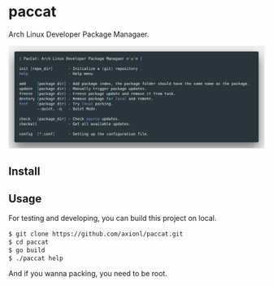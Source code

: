 # paccat

Arch Linux Developer Package Managaer.

![code](code.png)

## Install

## Usage

For testing and developing, you can build this project on local.

```
$ git clone https://github.com/axionl/paccat.git
$ cd paccat
$ go build
$ ./paccat help
```

And if you wanna packing, you need to be root.